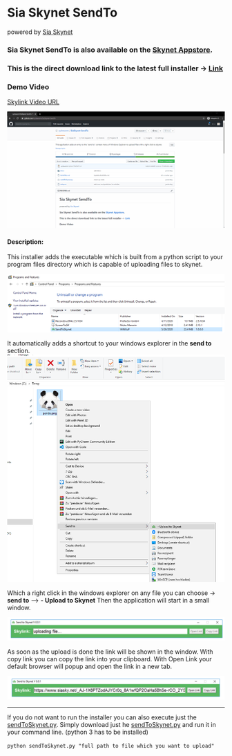 # Sia Skynet SendTo 
powered by [Sia Skynet](https://www.siasky.net)

### **Sia Skynet SendTo** is also available on the [Skynet Appstore](https://skynethub.io/_B3VrECGOHPEAFknVQwj_vWsyaX_8iIRuB_TL09cuj9uZQ/index.html#/apps/utilities).

### This is the direct download link to the latest full installer -> [Link](https://siasky.net/AAByGIpBvUZ1G-KzJBtoVBps7NisXpI6_-5O0tkUEzMgjA)

### Demo Video
[Skylink Video URL](https://siasky.net/fAQPMle28jWX6fTY35oL6pzd-3WqONSJY5O5I83ENUjWgw)

![Gif of Demo Video](https://github.com/cycleworm/SiaSkynet-SendTo/blob/master/docu/SiaSkynetSendTo.gif)

#### Description:
This installer adds the executable which is built from a python script to your program files directory which is capable of uploading files to skynet.

![Image of Installed Software](https://github.com/cycleworm/SiaSkynet-SendTo/blob/master/docu/installed_programs.png)

It automatically adds a shortcut to your windows explorer in the **send to** section.
![Image of Shortcut Entry](https://github.com/cycleworm/SiaSkynet-SendTo/blob/master/docu/sendTo_shortcut.png)

Which a right click in the windows explorer on any file you can choose -> **send to** --> **- Upload to Skynet** 
Then the application will start in a small window. 

![Image of Shortcut Entry](https://github.com/cycleworm/SiaSkynet-SendTo/blob/master/docu/app_start.png)

As soon as the upload is done the link will be shown in the window. With copy link you can copy the link into your clipboard.
With Open Link your default browser will popup and open the link in a new tab.

![Image of Shortcut Entry](https://github.com/cycleworm/SiaSkynet-SendTo/blob/master/docu/app_finished.png)

------------------------------------------

If you do not want to run the installer you can also execute just the [sendToSkynet.py](https://github.com/cycleworm/SiaSkynet-SendTo/blob/master/sendToSkynet.py). Simply download just he [sendToSkynet.py](https://github.com/cycleworm/SiaSkynet-SendTo/blob/master/sendToSkynet.py) and run it in your command line. (python 3 has to be installed)

`python sendToSkynet.py "full path to file which you want to upload"`
